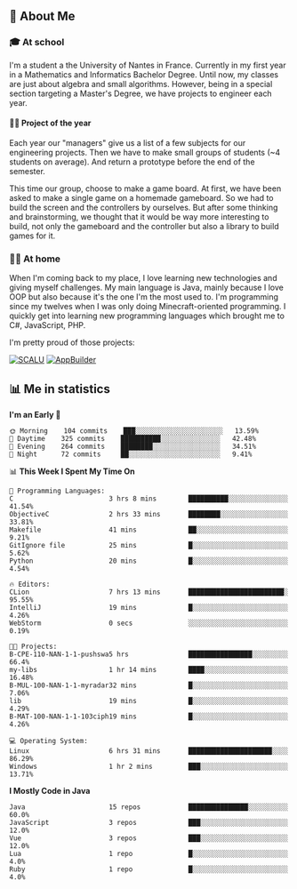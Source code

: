 ## 👀 About Me

### 🎓 At school

I'm a student a the University of Nantes in France. Currently in my first year in a Mathematics and Informatics Bachelor Degree. Until now, my classes are just about algebra and small algorithms. However, being in a special section targeting a Master's Degree, we have projects to engineer each year. 

#### 🔧🔬 Project of the year

Each year our "managers" give us a list of a few subjects for our engineering projects. Then we have to make small groups of students (~4 students on average). And return a prototype before the end of the semester.

This time our group, choose to make a game board. At first, we have been asked to make a single game on a homemade gameboard. So we had to build the screen and the controllers by ourselves. 
But after some thinking and brainstorming, we thought that it would be way more interesting to build, not only the gameboard and the controller but also a library to build games for it.

### 👨‍💻 At home

When I'm coming back to my place, I love learning new technologies and giving myself challenges. My main language is Java, mainly because I love OOP but also because it's the one I'm the most used to. I'm programming since my twelves when I was only doing Minecraft-oriented programming.  I quickly get into learning new programming languages which brought me to C#, JavaScript, PHP. 

I'm pretty proud of those projects:

[![SCALU](https://github-readme-stats.vercel.app/api/pin?username=renardfute&repo=SCALU)](https://github.com/renardfute/scalu)
[![AppBuilder](https://github-readme-stats.vercel.app/api/pin?username=pulsedev2&repo=AppBuilder)](https://github.com/pulsedev2/AppBuilder)

## 📊 Me in statistics
<!--START_SECTION:waka-->
**I'm an Early 🐤** 

```text
🌞 Morning    104 commits    ███░░░░░░░░░░░░░░░░░░░░░░   13.59% 
🌆 Daytime    325 commits    ██████████░░░░░░░░░░░░░░░   42.48% 
🌃 Evening    264 commits    ████████░░░░░░░░░░░░░░░░░   34.51% 
🌙 Night      72 commits     ██░░░░░░░░░░░░░░░░░░░░░░░   9.41%

```


📊 **This Week I Spent My Time On** 

```text
💬 Programming Languages: 
C                        3 hrs 8 mins        ██████████░░░░░░░░░░░░░░░   41.54% 
ObjectiveC               2 hrs 33 mins       ████████░░░░░░░░░░░░░░░░░   33.81% 
Makefile                 41 mins             ██░░░░░░░░░░░░░░░░░░░░░░░   9.21% 
GitIgnore file           25 mins             █░░░░░░░░░░░░░░░░░░░░░░░░   5.62% 
Python                   20 mins             █░░░░░░░░░░░░░░░░░░░░░░░░   4.54%

🔥 Editors: 
CLion                    7 hrs 13 mins       ████████████████████████░   95.55% 
IntelliJ                 19 mins             █░░░░░░░░░░░░░░░░░░░░░░░░   4.26% 
WebStorm                 0 secs              ░░░░░░░░░░░░░░░░░░░░░░░░░   0.19%

🐱‍💻 Projects: 
B-CPE-110-NAN-1-1-pushswa5 hrs               ████████████████░░░░░░░░░   66.4% 
my-libs                  1 hr 14 mins        ████░░░░░░░░░░░░░░░░░░░░░   16.48% 
B-MUL-100-NAN-1-1-myradar32 mins             █░░░░░░░░░░░░░░░░░░░░░░░░   7.06% 
lib                      19 mins             █░░░░░░░░░░░░░░░░░░░░░░░░   4.29% 
B-MAT-100-NAN-1-1-103ciph19 mins             █░░░░░░░░░░░░░░░░░░░░░░░░   4.26%

💻 Operating System: 
Linux                    6 hrs 31 mins       █████████████████████░░░░   86.29% 
Windows                  1 hr 2 mins         ███░░░░░░░░░░░░░░░░░░░░░░   13.71%

```

**I Mostly Code in Java** 

```text
Java                     15 repos            ███████████████░░░░░░░░░░   60.0% 
JavaScript               3 repos             ███░░░░░░░░░░░░░░░░░░░░░░   12.0% 
Vue                      3 repos             ███░░░░░░░░░░░░░░░░░░░░░░   12.0% 
Lua                      1 repo              █░░░░░░░░░░░░░░░░░░░░░░░░   4.0% 
Ruby                     1 repo              █░░░░░░░░░░░░░░░░░░░░░░░░   4.0%

```



<!--END_SECTION:waka-->
